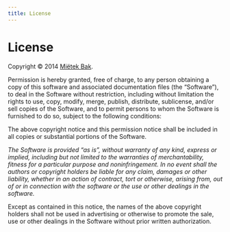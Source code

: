 ```yaml
---
title: License
---
```



# License

Copyright © 2014 [Miëtek Bak](http://mietek.io/).

Permission is hereby granted, free of charge, to any person obtaining a copy
of this software and associated documentation files (the “Software”), to deal
in the Software without restriction, including without limitation the rights
to use, copy, modify, merge, publish, distribute, sublicense, and/or sell
copies of the Software, and to permit persons to whom the Software is
furnished to do so, subject to the following conditions:

The above copyright notice and this permission notice shall be included in
all copies or substantial portions of the Software.

*The Software is provided “as is”, without warranty of any kind, express or
implied, including but not limited to the warranties of merchantability,
fitness for a particular purpose and noninfringement.
In no event shall the authors or copyright holders be liable for any claim,
damages or other liability, whether in an action of contract, tort or
otherwise, arising from, out of or in connection with the software or the use
or other dealings in the software.*

Except as contained in this notice, the names of the above copyright holders
shall not be used in advertising or otherwise to promote the sale, use or
other dealings in the Software without prior written authorization.
